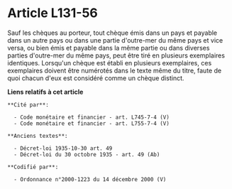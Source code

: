 # Article L131-56

Sauf les chèques au porteur, tout chèque émis dans un pays et payable dans un autre pays ou dans une partie d'outre-mer du
même pays et vice versa, ou bien émis et payable dans la même partie ou dans diverses parties d'outre-mer du même pays, peut
être tiré en plusieurs exemplaires identiques. Lorsqu'un chèque est établi en plusieurs exemplaires, ces exemplaires doivent
être numérotés dans le texte même du titre, faute de quoi chacun d'eux est considéré comme un chèque distinct.

**Liens relatifs à cet article**

	**Cité par**:

	  - Code monétaire et financier - art. L745-7-4 (V)
	  - Code monétaire et financier - art. L755-7-4 (V)

	**Anciens textes**:

	  - Décret-loi 1935-10-30 art. 49
	  - Décret-loi du 30 octobre 1935 - art. 49 (Ab)

	**Codifié par**:

	  - Ordonnance n°2000-1223 du 14 décembre 2000 (V)
